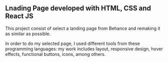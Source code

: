 ## Lnading Page developed with HTML, CSS and React JS

This project consist of select a landing page from Behance and remaking it as similar as possible.

In order to do my selected page, I used different tools from these programming languages: my work includes layout, responsive design, hover effects, functional buttons, icons, among others.